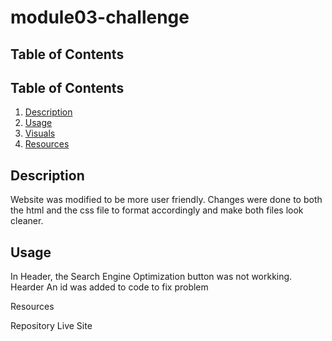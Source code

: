# module03-challenge

## Table of Contents

## Table of Contents
1. [Description](#description) 
2. [Usage](#description)
3. [Visuals](#visuals)
4. [Resources](#resources)

## Description
Website was modified to be more user friendly. Changes were done to both the html and the css file to format accordingly and make both files look cleaner.

## Usage
In Header, the Search Engine Optimization button was not workking. Hearder An id was added to code to fix problem
<article id="search-engine-optimization"
In the index.html file all 'div' were replace by html tags. Comments were added to each change for description.
An alt description was added to every image in index.html
The CSS file contained repeated lines of code on .benefit classes. Classes were removed and repeated lines were deleted making the css file more concise.
Visuals
Horiseon full page

## Resources
Repository
Live Site